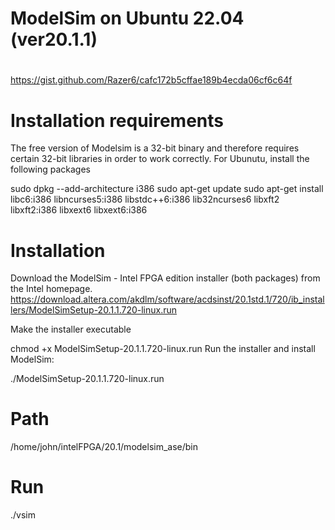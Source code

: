 
#
# ModelSim on Ubuntu 22.04 (ver20.1.1)
#
https://gist.github.com/Razer6/cafc172b5cffae189b4ecda06cf6c64f


# Installation requirements
The free version of Modelsim is a 32-bit binary and therefore requires certain 32-bit libraries in order to work correctly. For Ubunutu, install the following packages

sudo dpkg --add-architecture i386
sudo apt-get update
sudo apt-get install libc6:i386 libncurses5:i386 libstdc++6:i386 lib32ncurses6 libxft2 libxft2:i386 libxext6 libxext6:i386


# Installation
Download the ModelSim - Intel FPGA edition installer (both packages) from the Intel homepage.
https://download.altera.com/akdlm/software/acdsinst/20.1std.1/720/ib_installers/ModelSimSetup-20.1.1.720-linux.run

Make the installer executable

chmod +x ModelSimSetup-20.1.1.720-linux.run
Run the installer and install ModelSim:

./ModelSimSetup-20.1.1.720-linux.run


# Path
/home/john/intelFPGA/20.1/modelsim_ase/bin


# Run
./vsim